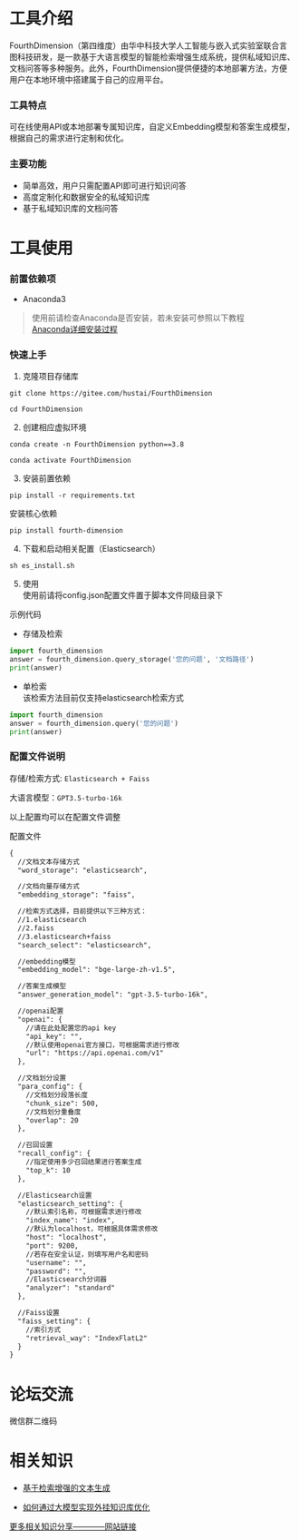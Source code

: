 # 工具介绍
FourthDimension（第四维度）由华中科技大学人工智能与嵌入式实验室联合言图科技研发，是一款基于大语言模型的智能检索增强生成系统，提供私域知识库、文档问答等多种服务。此外，FourthDimension提供便捷的本地部署方法，方便用户在本地环境中搭建属于自己的应用平台。

### 工具特点
可在线使用API或本地部署专属知识库，自定义Embedding模型和答案生成模型，根据自己的需求进行定制和优化。

### 主要功能
* 简单高效，用户只需配置API即可进行知识问答
* 高度定制化和数据安全的私域知识库
* 基于私域知识库的文档问答

# 工具使用

### 前置依赖项
- Anaconda3  

> 使用前请检查Anaconda是否安装，若未安装可参照以下教程  
> [Anaconda详细安装过程](https://blog.csdn.net/weixin_43858830/article/details/134310118?csdn_share_tail=%7B%22type%22%3A%22blog%22%2C%22rType%22%3A%22article%22%2C%22rId%22%3A%22134310118%22%2C%22source%22%3A%22weixin_43858830%22%7D)

### 快速上手

1. 克隆项目存储库
```
git clone https://gitee.com/hustai/FourthDimension
```
```
cd FourthDimension
```
2. 创建相应虚拟环境
```
conda create -n FourthDimension python==3.8
```

```
conda activate FourthDimension
```
3. 安装前置依赖
```
pip install -r requirements.txt
```
安装核心依赖
```
pip install fourth-dimension
```

4. 下载和启动相关配置（Elasticsearch）
```
sh es_install.sh
```

5. 使用  
使用前请将config.json配置文件置于脚本文件同级目录下

示例代码  
* 存储及检索
``` python 
import fourth_dimension
answer = fourth_dimension.query_storage('您的问题', '文档路径')
print(answer)
```
* 单检索  
该检索方法目前仅支持elasticsearch检索方式
``` python 
import fourth_dimension
answer = fourth_dimension.query('您的问题')
print(answer)
```
### 配置文件说明

存储/检索方式: `Elasticsearch + Faiss`

大语言模型：`GPT3.5-turbo-16k`

以上配置均可以在配置文件调整

配置文件

```xml
{
  //文档文本存储方式
  "word_storage": "elasticsearch",

  //文档向量存储方式
  "embedding_storage": "faiss",

  //检索方式选择，目前提供以下三种方式：
  //1.elasticsearch
  //2.faiss
  //3.elasticsearch+faiss
  "search_select": "elasticsearch",

  //embedding模型
  "embedding_model": "bge-large-zh-v1.5",

  //答案生成模型
  "answer_generation_model": "gpt-3.5-turbo-16k",

  //openai配置
  "openai": {
    //请在此处配置您的api key
    "api_key": "",
    //默认使用openai官方接口，可根据需求进行修改
    "url": "https://api.openai.com/v1"
  },

  //文档划分设置
  "para_config": {
    //文档划分段落长度
    "chunk_size": 500,
    //文档划分重叠度
    "overlap": 20
  },

  //召回设置
  "recall_config": {
    //指定使用多少召回结果进行答案生成
    "top_k": 10
  },

  //Elasticsearch设置
  "elasticsearch_setting": {
    //默认索引名称，可根据需求进行修改
    "index_name": "index",
    //默认为localhost，可根据具体需求修改
    "host": "localhost",
    "port": 9200,
    //若存在安全认证，则填写用户名和密码
    "username": "",
    "password": "",
    //Elasticsearch分词器
    "analyzer": "standard"
  },

  //Faiss设置
  "faiss_setting": {
    //索引方式
    "retrieval_way": "IndexFlatL2"
  }
}
```





# 论坛交流
微信群二维码

# 相关知识
- [基于检索增强的文本生成](https://hustai.gitee.io/zh/posts/rag/RetrieveTextGeneration.html)

- [如何通过大模型实现外挂知识库优化](https://hustai.gitee.io/zh/posts/rag/LLMretrieval.html)

 [更多相关知识分享————网站链接](https://hustai.tech/zh/)


